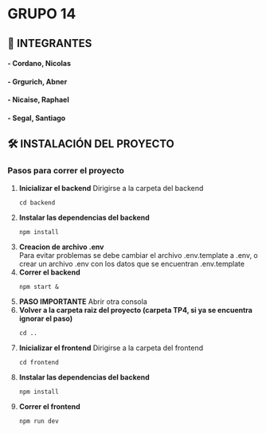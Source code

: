 # GRUPO 14

## 👥 INTEGRANTES 
#### - Cordano, Nicolas
#### - Grgurich, Abner
#### - Nicaise, Raphael
#### - Segal, Santiago

## 🛠️ INSTALACIÓN DEL PROYECTO

### Pasos para correr el proyecto

1. **Inicializar el backend**
    Dirigirse a la carpeta del backend
    ```
    cd backend
2. **Instalar las dependencias del backend**
    ```
    npm install
3. **Creacion de archivo .env**  
    Para evitar problemas se debe cambiar el archivo .env.template a .env, o crear un archivo .env con los datos que se encuentran .env.template
4. **Correr el backend**
    ```
    npm start &
5. **PASO IMPORTANTE**
    Abrir otra consola
6. **Volver a la carpeta raiz del proyecto (carpeta TP4, si ya se encuentra ignorar el paso)**
    ```
    cd ..
7. **Inicializar el frontend**
    Dirigirse a la carpeta del frontend
    ```
    cd frontend
8. **Instalar las dependencias del backend**
    ```
    npm install
9. **Correr el frontend**
    ```
    npm run dev